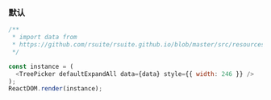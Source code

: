 ### 默认

<!--start-code-->

```js
/**
 * import data from
 * https://github.com/rsuite/rsuite.github.io/blob/master/src/resources/data/city-simplified.js
 */

const instance = (
  <TreePicker defaultExpandAll data={data} style={{ width: 246 }} />
);
ReactDOM.render(instance);
```

<!--end-code-->
